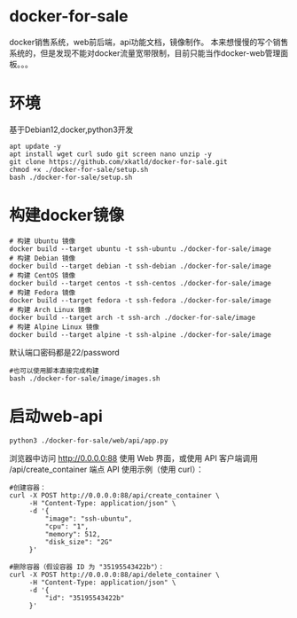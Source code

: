 # docker-for-sale
docker销售系统，web前后端，api功能文档，镜像制作。
本来想慢慢的写个销售系统的，但是发现不能对docker流量宽带限制，目前只能当作docker-web管理面板。。。
# 环境
基于Debian12,docker,python3开发
```shell
apt update -y
apt install wget curl sudo git screen nano unzip -y
git clone https://github.com/xkatld/docker-for-sale.git
chmod +x ./docker-for-sale/setup.sh
bash ./docker-for-sale/setup.sh
```
# 构建docker镜像
```shell
# 构建 Ubuntu 镜像
docker build --target ubuntu -t ssh-ubuntu ./docker-for-sale/image
# 构建 Debian 镜像
docker build --target debian -t ssh-debian ./docker-for-sale/image
# 构建 CentOS 镜像
docker build --target centos -t ssh-centos ./docker-for-sale/image
# 构建 Fedora 镜像
docker build --target fedora -t ssh-fedora ./docker-for-sale/image
# 构建 Arch Linux 镜像
docker build --target arch -t ssh-arch ./docker-for-sale/image
# 构建 Alpine Linux 镜像
docker build --target alpine -t ssh-alpine ./docker-for-sale/image
```
默认端口密码都是22/password

```
#也可以使用脚本直接完成构建
bash ./docker-for-sale/image/images.sh
```

# 启动web-api
```
python3 ./docker-for-sale/web/api/app.py
```
浏览器中访问 http://0.0.0.0:88 使用 Web 界面，或使用 API 客户端调用 /api/create_container 端点
API 使用示例（使用 curl）：
```
#创建容器：
curl -X POST http://0.0.0.0:88/api/create_container \
     -H "Content-Type: application/json" \
     -d '{
         "image": "ssh-ubuntu",
         "cpu": "1",
         "memory": 512,
         "disk_size": "2G"
     }'

#删除容器（假设容器 ID 为 "35195543422b"）：
curl -X POST http://0.0.0.0:88/api/delete_container \
     -H "Content-Type: application/json" \
     -d '{
         "id": "35195543422b"
     }'
```
